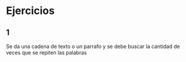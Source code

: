 # Ejercicios 

## 1 
Se da una cadena de texto o un parrafo y se debe buscar la cantidad de veces que se repiten las palabras 